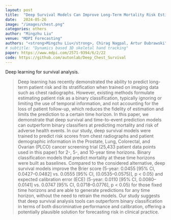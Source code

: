 ```yaml
---
layout: post
title:  "Deep Survival Models Can Improve Long-Term Mortality Risk Estimates from Chest Radiographs"
date:   2024-05-26
image: "/images/chest.png"
categories: others
author: "Mingzhu Liu"
venue: "MDPI Forecasting"
authors: "<strong>Mingzhu Liu</strong>, Chirag Nagpal, Artur Dubrawski"
# subtitle: "Dynamics based 3D skeletal hand tracking"
paper: https://www.mdpi.com/2571-9394/6/2/22
code: https://github.com/autonlab/Deep_Chest_Survival
---
```


Deep learning for survival analysis.

<blockquote>
  <p>
  Deep learning has recently demonstrated the ability to predict long-term patient risk and its stratification when trained on imaging data such as chest radiographs. However, existing methods formulate estimating patient risk as a binary classification, typically ignoring or limiting the use of temporal information, and not accounting for the loss of patient follow-up, which reduces the fidelity of estimation and limits the prediction to a certain time horizon. In this paper, we demonstrate that deep survival and time-to-event prediction models can outperform binary classifiers at predicting mortality and risk of adverse health events. In our study, deep survival models were trained to predict risk scores from chest radiographs and patient demographic information in the Prostate, Lung, Colorectal, and Ovarian (PLCO) cancer screening trial (25,433 patient data points used in this paper) for 2-, 5-, and 10-year time horizons. Binary classification models that predict mortality at these time horizons were built as baselines. Compared to the considered alternative, deep survival models improve the Brier score (5-year: 0.0455 [95% CI, 0.0427–0.0482] vs. 0.0555 [95% CI, (0.0535–0.0575)], p < 0.05) and expected calibration error (ECE) (5-year: 0.0110 [95% CI, 0.0080–0.0141] vs. 0.0747 [95% CI, 0.0718–0.0776], p < 0.05) for those fixed time horizons and are able to generate predictions for any time horizon, without the need to retrain the models. Our study suggests that deep survival analysis tools can outperform binary classification in terms of both discriminative performance and calibration, offering a potentially plausible solution for forecasting risk in clinical practice.
  </p>
</blockquote>
